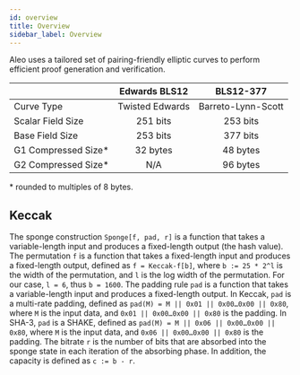 ```yaml
---
id: overview
title: Overview
sidebar_label: Overview
---
```


Aleo uses a tailored set of pairing-friendly elliptic curves to perform efficient proof generation and verification.

|                     |  Edwards BLS12  |     BLS12-377      |  
|:------------------- |:---------------:|:------------------:|
| Curve Type          | Twisted Edwards | Barreto-Lynn-Scott |
| Scalar Field Size   |    251 bits     |      253 bits      |
| Base Field Size     |    253 bits     |      377 bits      |
| G1 Compressed Size* |    32 bytes     |      48 bytes      |
| G2 Compressed Size* |       N/A       |      96 bytes      |

\* rounded to multiples of 8 bytes.

## Keccak
The sponge construction `Sponge[f, pad, r]` is a function that takes a variable-length input
and produces a fixed-length output (the hash value).
The permutation `f` is a function that takes a fixed-length input and produces a fixed-length output,
defined as `f = Keccak-f[b]`, where `b := 25 * 2^l` is the width of the permutation,
and `l` is the log width of the permutation.
For our case, `l = 6`, thus `b = 1600`.
The padding rule `pad` is a function that takes a variable-length input and produces a fixed-length output.
In Keccak, `pad` is a multi-rate padding, defined as `pad(M) = M || 0x01 || 0x00…0x00 || 0x80`,
where `M` is the input data, and `0x01 || 0x00…0x00 || 0x80` is the padding.
In SHA-3, `pad` is a SHAKE, defined as `pad(M) = M || 0x06 || 0x00…0x00 || 0x80`,
where `M` is the input data, and `0x06 || 0x00…0x00 || 0x80` is the padding.
The bitrate `r` is the number of bits that are absorbed into the sponge state in each iteration
of the absorbing phase.
In addition, the capacity is defined as `c := b - r`.